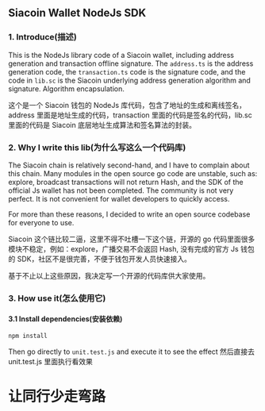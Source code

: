 ## Siacoin Wallet NodeJs SDK

### 1. Introduce(描述)

This is the NodeJs library code of a Siacoin wallet, including address generation and transaction offline signature. The `address.ts` is the address generation code, the `transaction.ts` code is the signature code, and the code in `lib.sc` is the Siacoin underlying address generation algorithm and signature. Algorithm encapsulation.

这个是一个 Siacoin 钱包的 NodeJs 库代码，包含了地址的生成和离线签名，address 里面是地址生成的代码，transaction 里面的代码是签名的代码，lib.sc 里面的代码是 Siacoin 底层地址生成算法和签名算法的封装。


### 2. Why I write this lib(为什么写这么一个代码库)

The Siacoin chain is relatively second-hand, and I have to complain about this chain. Many modules in the open source go code are unstable, such as: explore, broadcast transactions will not return Hash, and the SDK of the official Js wallet has not been completed. The community is not very perfect. It is not convenient for wallet developers to quickly access.

For more than these reasons, I decided to write an open source codebase for everyone to use.

Siacoin 这个链比较二逼，这里不得不吐槽一下这个链，开源的 go 代码里面很多模块不稳定，例如：explore，广播交易不会返回 Hash, 没有完成的官方 Js 钱包的 SDK，社区不是很完善，不便于钱包开发人员快速接入。

基于不止以上这些原因，我决定写一个开源的代码库供大家使用。


### 3. How use it(怎么使用它)

#### 3.1 Install dependencies(安装依赖)

```angular2html
npm install
```

Then go directly to `unit.test.js` and execute it to see the effect
然后直接去 unit.test.js 里面执行看效果


# 让同行少走弯路
